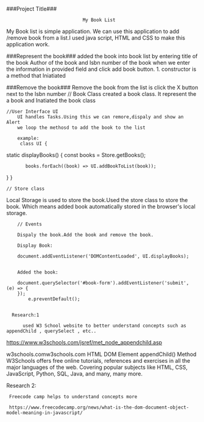 

###Project Title###

                                My Book List
  My Book list is simple application. We can use this application
  to add /remove book from a list.I used java script, HTML and CSS
  to make this application work.
                                  
  ###Represent the book###
      added the book into book list by entering title of the book
      Author of the book and Isbn number of the book
      when we enter the information in provided field and click add book
      button.
         1. constructor is a method that Iniatiated

  ###Remove the book###
  Remove the book from the list is click the X button next to the Isbn number
  // Book Class
    created a book class. It represent the a book and Inatiated the book class
    

    //User Interface UI
        UI handles Tasks.Using this we can remore,dispaly and show an Alert
        we loop the methosd to add the book to the list

        example:
         class UI {
  static displayBooks() {
          const books = Store.getBooks();

           books.forEach((book) => UI.addBookToList(book));
  }
         }



    // Store class
  Local Storage is used to store the book.Used the store class to store the book. Which means added book automatically stored in the 
      browser's local storage.

        // Events 

        Dispaly the book.Add the book and remove the book.

        Display Book:

        document.addEventListener('DOMContentLoaded', UI.displayBooks);


        Added the book:

        document.querySelector('#book-form').addEventListener('submit', (e) => {
        });
            e.preventDefault();

     
      Research:1

          used W3 School website to better understand concepts such as appendChild , querySelect , etc..
  https://www.w3schools.com/jsref/met_node_appendchild.asp

  w3schools.comw3schools.com
  HTML DOM Element appendChild() Method
  W3Schools offers free online tutorials, references and exercises in all the major languages of the web. Covering popular subjects like HTML, CSS, JavaScript, Python, SQL, Java, and many, many more.

  Research 2:
    
     Freecode camp helps to understand concepts more 

     https://www.freecodecamp.org/news/what-is-the-dom-document-object-model-meaning-in-javascript/